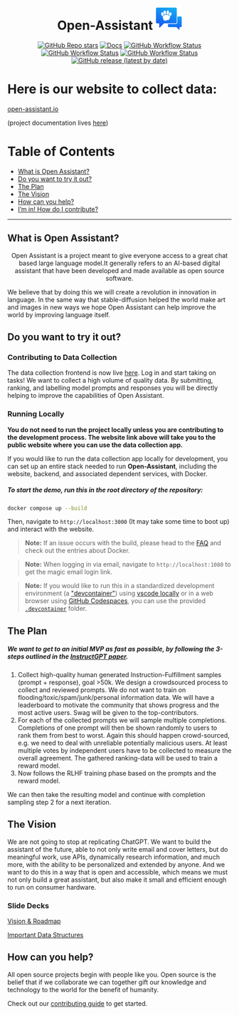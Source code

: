 <h1 align="center">
    <span>Open-Assistant</span>
  <img width="auto" height="50px" src="https://github.com/LAION-AI/Open-Assistant/blob/main/assets/logo_crop.png"/>
</h1>

<div align="center">

<a href="https://github.com/LAION-AI/Open-Assistant/stargazers">![GitHub Repo stars](https://img.shields.io/github/stars/LAION-AI/Open-Assistant?style=social)</a>
<a href="https://laion-ai.github.io/Open-Assistant/">![Docs](https://img.shields.io/badge/docs-laion--ai.github.io%2FOpen--Assistant%2F-green)</a>
<a href="https://github.com/LAION-AI/Open-Assistant/actions/workflows/build-frontend.yaml">![GitHub Workflow Status](https://img.shields.io/github/actions/workflow/status/LAION-AI/Open-Assistant/build-frontend.yaml?label=frontend)</a>
<a href="https://github.com/LAION-AI/Open-Assistant/actions/workflows/pre-commit.yaml">![GitHub Workflow Status](https://img.shields.io/github/actions/workflow/status/LAION-AI/Open-Assistant/pre-commit.yaml?label=pre-commit)</a>
<a href="https://github.com/LAION-AI/Open-Assistant/actions/workflows/test-api-contract.yaml">![GitHub Workflow Status](https://img.shields.io/github/actions/workflow/status/LAION-AI/Open-Assistant/test-api-contract.yaml?label=api)</a>
<a href="https://github.com/LAION-AI/Open-Assistant/releases">![GitHub release (latest by date)](https://img.shields.io/github/v/release/LAION-AI/Open-Assistant)</a>

</div>

# Here is our website to collect data:

[open-assistant.io](https://open-assistant.io)

(project documentation lives [here](https://laion-ai.github.io/Open-Assistant/))

# Table of Contents

- [What is Open Assistant?](#what-is-open-assistant)
- [Do you want to try it out?](#do-you-want-to-try-it-out)
- [The Plan](#the-plan)
- [The Vision](#the-vision)
- [How can you help?](#how-can-you-help)
- [I’m in! How do I contribute?](CONTRIBUTING.md)

---

## What is Open Assistant?

<p align="center">
    Open Assistant is a project meant to give everyone access to a great chat based large language model.It generally refers to an AI-based digital assistant that have been developed and made available as open source software.
</p>

We believe that by doing this we will create a revolution in innovation in
language. In the same way that stable-diffusion helped the world make art and
images in new ways we hope Open Assistant can help improve the world by
improving language itself.

## Do you want to try it out?

### Contributing to Data Collection

The data collection frontend is now live [here](https://open-assistant.io/). Log
in and start taking on tasks! We want to collect a high volume of quality data.
By submitting, ranking, and labelling model prompts and responses you will be
directly helping to improve the capabilities of Open Assistant.

### Running Locally

**You do not need to run the project locally unless you are contributing to the
development process. The website link above will take you to the public website
where you can use the data collection app.**

If you would like to run the data collection app locally for development, you
can set up an entire stack needed to run **Open-Assistant**, including the
website, backend, and associated dependent services, with Docker.

##### To start the demo, run this in the root directory of the repository:

```sh
docker compose up --build
```

Then, navigate to `http://localhost:3000` (It may take some time to boot up) and
interact with the website.

> **Note:** If an issue occurs with the build, please head to the
> [FAQ](https://projects.laion.ai/Open-Assistant/docs/faq) and check out the
> entries about Docker.

> **Note:** When logging in via email, navigate to `http://localhost:1080` to
> get the magic email login link.

> **Note:** If you would like to run this in a standardized development
> environment (a
> ["devcontainer"](https://code.visualstudio.com/docs/devcontainers/containers))
> using
> [vscode locally](https://code.visualstudio.com/docs/devcontainers/create-dev-container#_create-a-devcontainerjson-file)
> or in a web browser using
> [GitHub Codespaces](https://github.com/features/codespaces), you can use the
> provided [`.devcontainer`](.devcontainer/) folder.

## The Plan

##### We want to get to an initial MVP as fast as possible, by following the 3-steps outlined in the [InstructGPT paper](https://arxiv.org/abs/2203.02155).

1. Collect high-quality human generated Instruction-Fulfillment samples
   (prompt + response), goal >50k. We design a crowdsourced process to collect
   and reviewed prompts. We do not want to train on
   flooding/toxic/spam/junk/personal information data. We will have a
   leaderboard to motivate the community that shows progress and the most active
   users. Swag will be given to the top-contributors.
2. For each of the collected prompts we will sample multiple completions.
   Completions of one prompt will then be shown randomly to users to rank them
   from best to worst. Again this should happen crowd-sourced, e.g. we need to
   deal with unreliable potentially malicious users. At least multiple votes by
   independent users have to be collected to measure the overall agreement. The
   gathered ranking-data will be used to train a reward model.
3. Now follows the RLHF training phase based on the prompts and the reward
   model.

We can then take the resulting model and continue with completion sampling step
2 for a next iteration.

## The Vision

We are not going to stop at replicating ChatGPT. We want to build the assistant
of the future, able to not only write email and cover letters, but do meaningful
work, use APIs, dynamically research information, and much more, with the
ability to be personalized and extended by anyone. And we want to do this in a
way that is open and accessible, which means we must not only build a great
assistant, but also make it small and efficient enough to run on consumer
hardware.

### Slide Decks

[Vision & Roadmap](https://docs.google.com/presentation/d/1n7IrAOVOqwdYgiYrXc8Sj0He8krn5MVZO_iLkCjTtu0/edit?usp=sharing)

[Important Data Structures](https://docs.google.com/presentation/d/1iaX_nxasVWlvPiSNs0cllR9L_1neZq0RJxd6MFEalUY/edit?usp=sharing)

## How can you help?

All open source projects begin with people like you. Open source is the belief
that if we collaborate we can together gift our knowledge and technology to the
world for the benefit of humanity.

Check out our [contributing guide](CONTRIBUTING.md) to get started.
